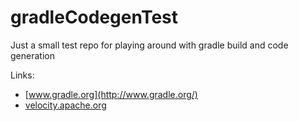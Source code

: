 gradleCodegenTest
=================

Just a small test repo for playing around with gradle build and code generation

Links:

* [www.gradle.org](http://www.gradle.org/)
* [velocity.apache.org](http://velocity.apache.org/)
